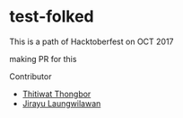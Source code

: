 # test-folked

This is a path of Hacktoberfest on OCT 2017

making PR for this

Contributor
- [Thitiwat Thongbor](https://github.com/thitgorn)
- [Jirayu Laungwilawan](https://github.com/JirayuL)
